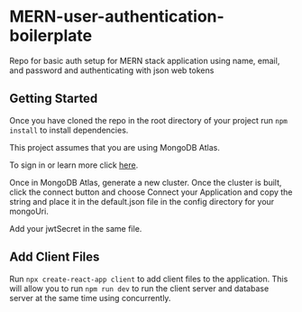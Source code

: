 # MERN-user-authentication-boilerplate
Repo for basic auth setup for MERN stack application using name, email, and password and authenticating with json web tokens

## Getting Started
Once you have cloned the repo in the root directory of your project run `npm install` to install dependencies.

This project assumes that you are using MongoDB Atlas.

To sign in or learn more click [here](https://www.mongodb.com/cloud/atlas).

Once in MongoDB Atlas, generate a new cluster. Once the cluster is built, click the connect button and choose Connect your Application and copy the string and place it in the default.json file in the config directory for your mongoUri.

Add your jwtSecret in the same file.

## Add Client Files
Run `npx create-react-app client` to add client files to the application. This will allow you to run `npm run dev` to run the client server and database server at the same time using concurrently.
